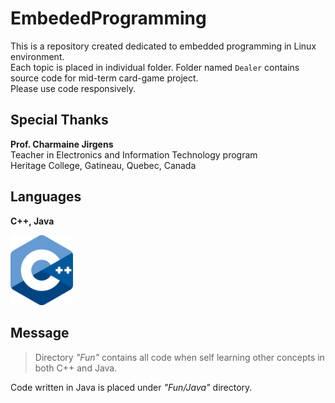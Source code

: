 # EmbededProgramming
This is a repository created dedicated to embedded programming in Linux environment.  
Each topic is placed in individual folder. Folder named `Dealer` contains source code for mid-term card-game project.  
Please use code responsively.

## Special Thanks
**Prof. Charmaine Jirgens**  
Teacher in Electronics and Information Technology program  
Heritage College, Gatineau, Quebec, Canada  

## Languages
**C++, Java**  
  
<img src="./CPlusPlus_Logo.png" alt="An image for C++" width="100"/>  

## Message
> Directory *"Fun"* contains all code when self learning other concepts in both C++ and Java.  

Code written in Java is placed under *"Fun/Java"* directory.  
